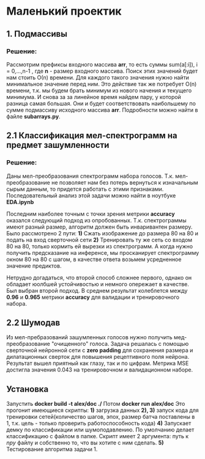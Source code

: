 # Маленький проектик

## 1. Подмассивы

### Решение:
Рассмотрим префиксы входного массива **arr**, то есть суммы sum(a[:i]), i = 0,...,n-1 , где **n** - размер входного массива.
Поиск этих значений будет нам стоить О(n) времени. Для каждого такого значения нужно найти минимальное значение перед ним.
Это действие так же потребует O(n) времени, т.к. мы будем брать минимум из нового начения и текущего минимума.
И снова за за линейное время найдем пару, у которой разница самая большая.
Они и будет соответствовать наибольшему по сумме подмассиву исходного массива **arr**.
Подробности можно найти в файле **subarrays.py**.


## 2.1 Классификация мел-спектрограмм на предмет зашумленности

### Решение:
Даны мел-преобразования спектрограмм набора голосов. Т.к. мел-преобразование не позволяет нам без потерь вернуться к
изначальным сырым данным, то придется работать с этими признаками. Последовательный анализ этой задачи можно найти в
ноутбуке **EDA.ipynb**

Последним наиболее точным с точки зрения метрики **accuracy** оказался следующий подход из опробованных.
Т.к. спектрограммы имеют разный размер, алгоритм должен быть инваривантен размеру. Было рассмотрено 2 пути:
**1)** Сжать изображение до размера 80 на 80 и подать на вход сверточной сети
**2)** Тренировать ту же сеть со входом 80 на 80, только кормить ей вырезки из спектрограмм. А когда нужно получить
предсказание на инференсе, мы просканирует спектрограмму окном 80 на 80 с шагом, в качестве ответа возьмем усредненное
значение предиктов.

Нетрудно догадаться, что второй способ сложнее первого, однако он обладает юолбшей устойчивостью и немного опережает в
качестве. Был выбран второй подход. В среднем результат колеблется между **0.96** и **0.965** метрики **accuracy** для
валидации и тренировочного набора.

## 2.2 Шумодав
Из мел-пребразований зашумленных голосов нужно получить мед-преобразование "очищенного" голоса.
Задача решалась с помощью сверточной нейронной сети с **zero padding** для сохранения размера и дилатационных сверток
для повышения рецептивного поля нейрона. Результат вышел приятный как глазу, так и по цифрам. Метрика MSE достигла значения
0.043 на тренировочном и валидационном наборе.

## Установка
Запустить **docker build -t alex/doc ./**
Потом **docker run alex/doc**
Это прогонит имеющиеся скрипты:
**1)** загрузка данных
**2), 3)** запуск кода для тренировки сетей(количество шагов, эпох, размер батча поставлены в 1,
т.к. цель - только проверить работоспособность кода)
**4)** Запускает демку по классификации или шумоподавлению. По умолчанию делает классификацию с файлом в папке.
Скрипт имеет 2 аргумента: путь к *npy* файлу и собственно то, что вы хотите с ним сделать.
**5)** Тестирование алгоритма задачи 1.
